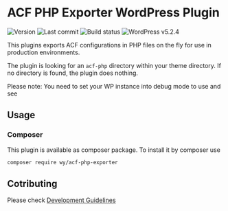 # ACF PHP Exporter WordPress Plugin
![Version](https://img.shields.io/badge/version-v1.1.0-violet.svg)
![Last commit](https://img.shields.io/github/last-commit/wysiwyg-software-design/acf-php-exporter.svg?style=flat)
![Build status](https://api.travis-ci.org/wysiwyg-software-design/acf-php-exportersvg?branch=develop)
![WordPress v5.2.4](https://img.shields.io/badge/wordpress-v5.2.4-blue.svg)

This plugins exports ACF configurations in PHP files on the fly for use in production environments.

The plugin is looking for an `acf-php` directory within your theme directory. If no directory is found, the plugin
does nothing.

Please note: You need to set your WP instance into debug mode to use and see

## Usage
### Composer
This plugin is available as composer package. To install it by composer use

```bash
composer require wy/acf-php-exporter
```

## Cotributing
Please check [Development Guidelines](./docs/DEVELOPMENT.md)
